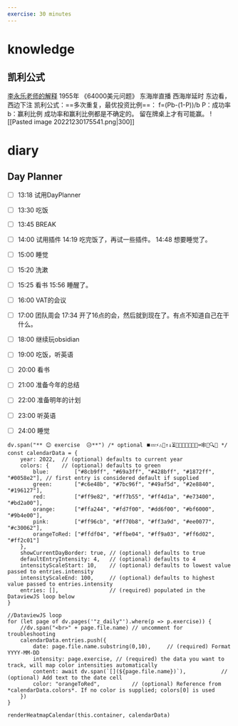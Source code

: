 ```yaml
---
exercise: 30 minutes
---
```


# knowledge
## 凯利公式
[李永乐老师的解释](https://www.youtube.com/watch?v=v2JGTi5lhY4)
1955年 《64000美元问题》
东海岸直播
西海岸延时
东边看，西边下注
凯利公式：==多次重复，最优投资比例==： f=(Pb-(1-P))/b
P：成功率
b：赢利比例
成功率和赢利比例都是不确定的。
留在牌桌上才有可能赢。
![[Pasted image 20221230175541.png|300]]

# diary



## Day Planner
- [ ] 13:18 试用DayPlanner
- [ ] 13:30 吃饭
- [ ] 13:45 BREAK
- [ ] 14:00 试用插件
14:19 吃完饭了，再试一些插件。
14:48 想要睡觉了。
- [ ] 15:00 睡觉
- [ ] 15:20 洗漱
- [ ] 15:25 看书
15:56 睡醒了。
- [ ] 16:00 VAT的会议
- [ ] 17:00 团队周会
17:34 开了16点的会，然后就到现在了。有点不知道自己在干什么。
- [ ] 18:00 继续玩obsidian
- [ ] 19:00 吃饭，听英语
- [ ] 20:00 看书
- [ ] 21:00 准备今年的总结
- [ ] 22:00 准备明年的计划
- [ ] 23:00 听英语
- [ ] 24:00 睡觉



```dataviewjs
dv.span("** 😊 exercise  😥**") /* optional ⏹️💤⚡⚠🧩↑↓⏳📔💾📁📝🔄📝🔀⌨️🕸️📅🔍✨ */
const calendarData = {
    year: 2022,  // (optional) defaults to current year
    colors: {    // (optional) defaults to green
        blue:        ["#8cb9ff", "#69a3ff", "#428bff", "#1872ff", "#0058e2"], // first entry is considered default if supplied
        green:       ["#c6e48b", "#7bc96f", "#49af5d", "#2e8840", "#196127"],
        red:         ["#ff9e82", "#ff7b55", "#ff4d1a", "#e73400", "#bd2a00"],
        orange:      ["#ffa244", "#fd7f00", "#dd6f00", "#bf6000", "#9b4e00"],
        pink:        ["#ff96cb", "#ff70b8", "#ff3a9d", "#ee0077", "#c30062"],
        orangeToRed: ["#ffdf04", "#ffbe04", "#ff9a03", "#ff6d02", "#ff2c01"]
    },
    showCurrentDayBorder: true, // (optional) defaults to true
    defaultEntryIntensity: 4,   // (optional) defaults to 4
    intensityScaleStart: 10,    // (optional) defaults to lowest value passed to entries.intensity
    intensityScaleEnd: 100,     // (optional) defaults to highest value passed to entries.intensity
    entries: [],                // (required) populated in the DataviewJS loop below
}

//DataviewJS loop
for (let page of dv.pages('"z_daily"').where(p => p.exercise)) {
    //dv.span("<br>" + page.file.name) // uncomment for troubleshooting
    calendarData.entries.push({
        date: page.file.name.substring(0,10),     // (required) Format YYYY-MM-DD
        intensity: page.exercise, // (required) the data you want to track, will map color intensities automatically
        content: await dv.span(`[](${page.file.name})`),           // (optional) Add text to the date cell
        color: "orangeToRed",          // (optional) Reference from *calendarData.colors*. If no color is supplied; colors[0] is used
    })
}

renderHeatmapCalendar(this.container, calendarData)
```







